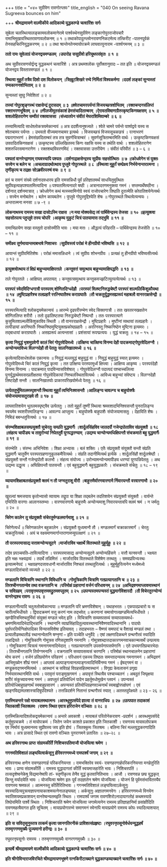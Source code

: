 +++
title = "०४० सुग्रीवेण रावणोत्प्लवः"
title_english = "040 On seeing Ravana Sugreeva bounces on him"

+++
**श्रीमद्रामायणे वाल्मीकीये आदिकाव्ये युद्धकाण्डे** **चत्वारिंशः सर्गः**

सुबेला चलस्थित्यालङ्कामवलोकमानेरामे पार्श्वस्थेनसुग्रीवेण लङ्कागोपुरराजोपचारै रामाभिमुखावस्थितरावणावलोकनम् ॥ १ ॥ तथाकोपादुत्प्लवेनरावणनिकटमेत्य तत्किरीट -पातनपूर्वकं तेनसहचिरंनियुद्धकरणम् ॥ २ ॥ तथा श्रान्तेनतेनमायोपक्रमे लाघवात्पुनाराम -पार्श्वगमनम् ॥ ३ ॥

**ततो रामः सुवेलाग्रं योजनद्वयमण्डलम्** **।उपारोह** **ससुग्रीवो हरियूथपसंवृतः** **॥** **१** **॥**

अथ सुग्रीवरावणयोर्द्वन्द्व युद्धकथनं चत्वारिंशे । अत्र प्रथमश्लोकः पूर्वोक्तानुवादः – तत इति ॥ योजनद्वयमण्डलं योजनद्वय विस्तारमण्डलं ॥ १ ॥

**स्थित्वा मुहूर्तं तत्रैव दिशो दश विलोकयन्** **।त्रिख़ूटशिखरे रम्ये निर्मितां विश्वकर्मणा** **।ददर्श लङ्कां सुन्यस्तां रम्यकाननशोभिताम्** **॥** **२** **॥**

सुन्यस्तां सुष्ठु निवेशितां ॥ २ ॥

**तस्यां गोपुरशृङ्गस्थं राक्षसेन्द्रं दुरासदम्** **॥** **३** **॥श्वेतचामरपर्यन्तं विजयच्छत्रशोभितम्** **।रक्तचन्दनसंलिप्तं रक्ताभरणभूषितम्** **॥** **४** **॥नीलजीमूतसंकाशं हेमसंचादिताम्बरम्** **।ऐरावतविषाणाग्रैरुत्कृष्टकिणवक्षसम्** **॥** **५** **॥शशलोहितरागेण सम्वीतं रक्तवाससा** **।संध्यातपेन संवीतं** **मेघराशिमिवाम्बरे** **॥** **६** **॥**

तस्यामित्यादि सार्धश्लोकत्रयमेकान्वयं ॥ अत्र ददर्शेत्यनुषज्यते । श्वेते चामरे पर्यन्ते पार्श्वद्वये यस्य स श्वेतचामर पर्यन्तः । उभयतो वीज्यमानचामर इत्यर्थः । विजयच्छत्रं विजयसूचकछत्रं । रत्नाभरणं पद्मरागाभरणं । हेमसंछादिताम्बरं तत्र तत्र सुवर्णचित्राम्बरं । सुवर्णसूत्रिताम्बरमिति वार्थः । उत्कृष्टकिणवक्षसं उपपादितकिणवक्षसं । उत्कृष्टस्य उल्लिखितस्य किणः वक्षसि यस्य स तथेति वार्थः । शशलोहितरागेण शशरुधिरसमानरागेण । रक्तशब्दविवरणमिदं । रक्तवाससा उत्तरीयेण । संवीतं परिवीतं ॥ ३ – ६ ॥

**पश्यतां वानरेन्द्राणाम् राघवस्यापि पश्यतः** **।दर्शनाद्राक्षसेन्द्रस्य सुग्रीवः सहसोत्थितः** **॥** **७** **॥क्रोधवेगेन सं युक्तः सत्त्वेन च बलेन च** **।अचलाग्रादथोत्थाय पुप्लुवे गोपुरस्थले** **॥** **८** **॥स्थित्वा मुहूर्तं सम्प्रेक्ष्य निर्भयेनान्तरात्मना** **।तृणीकृत्य च तद्रक्षः सोऽब्रवीत्परुषं वचः** **॥** **९** **॥**

हतं च रावणं संख्ये दर्शनादवधारय इति रामसन्निधौ पूर्वं प्रतिज्ञातमर्थं साधयितुमुत्थितः सुग्रीवइत्याहपश्यतामित्यादिना ॥ पश्यतामित्यनादरे षष्ठी । अत्रानादरणमनुक्त्वा गमनं । सप्तम्यर्थेषष्ठीना । दर्शनात् दर्शनमात्रात् । क्रोधवेगेन कथं मत्स्स्वामिनोग्रे स्वयं राजोपचारेण तिष्ठति दुरात्मेति कोपातिशयेनेत्यर्थः । सत्त्वेन मनोबलेन । बलेन कायबलेन । पुप्लुवे गोपुरमुद्दिश्येति शेषः ॥ गोपुरस्थले स्थित्वेत्यन्वयः । अन्तरात्मना मनसा ॥ ७ -९ ॥

**लोकनाथस्य रामस्य सखा दासोऽस्मि राक्षस** **।न मया मोक्यसेद्य त्वं पार्थिवेन्द्रस्य तेजसा** **॥** **१०** **॥इत्युक्त्वा सहसोत्पत्य प्लुप्लुवे तस्य चोपरि** **।आकृष्य मुकुटं चित्रं पातयामास तद्भुवि** **॥** **११** **॥**

रामाभिप्रायेण सखा वस्तुतो दासोस्मीति भावः । मया मत्तः । औद्धत्यं परिहरति – पार्थिवेन्द्रस्य तेजसेति ॥ १० – ११ ॥

**समीक्ष्य** **तूर्णमायान्तमाबभाषे निशाचरः** **।सुग्रीवस्त्वं परोक्षं** **मे हीनग्रीवो भविष्यसि** **॥** **१२** **॥**

आयान्तं सुग्रीवमितिशेषः । परोक्षं ममासन्निधाने । त्वं सुग्रीवः शोभनग्रीवः । प्रत्यक्षं तु हीनग्रीवो भविष्यसीत्यर्थः ॥ १२ ॥

**इत्युक्त्वोत्थाय तं क्षिप्रं बाहुभ्यामाक्षिपत्तले** **।कन्तुवत्तं** **समुत्थाय बाहुभ्यामाक्षिपद्धरिः** **॥** **१३** **॥**

तले गोपुरतले । आक्षिपत् अपातयत् । कन्तुवत्समुत्थाय कन्तुकवज्झटित्युत्पत्येत्यर्थः ॥ १३ ॥

**परस्परं स्वेदविदिग्धगात्रौ परस्परम् शोणितदिग्धदेहौ** **।परस्परं श्लिष्टनिरुद्धचेष्टौ** **परस्परं शाल्मलिकिंशुकौयथा** **॥** **१४** **॥मुष्टिप्रहारैश्च तलप्रहारै ररत्निघातैश्च कराग्रघातैः** **।तौ चक्रतुर्युद्धमसह्यरूपं महाबलौ** **वानरराक्षसेन्द्रौ** **॥** **१५** **॥**

परस्परमित्यादि श्लोकद्वयमेकान्वयं ॥ आरम्भे दृढपरीरम्भेण स्वेद सिक्तगात्रौ । ततः खरतरनखक्षतेन शोणितलिप्त शरीरौ । ततो दृढालिष्टतया निरुद्धचेष्टौ निष्पन्दौ । ततः परस्परत्यागे कुसुमितशाल्मलीकिंशुकाविव स्थितौ । तौ वानरराक्षसेन्द्रौ । मुष्टिप्रहारैः । मुष्टीनां व्यथायां तलप्रहारैः । तत्पीडायां अरनिघातैः निष्कनिष्ठमुष्टियुक्तप्रकोष्ठप्रहारैः । अरत्निस्तु निष्कनिष्ठेन मुष्टिना इत्यमरः । तद्बाधायां कराग्रघातैः । असह्यरूपं अत्यन्तासां । प्रशंसायां रूपप्प्रत्ययः । युद्धं चक्रतुः ॥ १४ – १५ ॥

**कृत्वा नियुद्धं भृशमुग्रवेगौ कालं चिरं गोपुरवेदिमध्ये** **।उत्क्षिप्य** **चात्क्षिप्य विनम्य देहौ पादक्रमाद्गोपुरवेदिलग्नौ** **।अन्योन्यमाविध्य** **विलग्नदेहौ तौ पेततुः** **सालनिखातमध्ये** **॥** **१६** **॥**

कृत्वेत्यादिसार्धश्लोक एकान्वयः ॥ नियुद्धं मल्लयुद्धं बाहुयुद्धं वा । नियुद्धं बाहुयुद्धं स्यात् इत्यमरः । गोपुरवेदिमध्ये चिरं कालं नियुद्धं कृत्वा । तत उत्क्षिप्य परस्परमूर्ध्वं क्षिप्त्वा । आक्षिप्य आकृष्य । परस्परंदेहौ विनम्य विनाम्य । पादक्रमात् पादविन्यासविशेषात् । गोपुरवेदिलग्नौ पदात्पदं पश्चाच्चलित्वा पुनर्युद्धार्थमवसरप्रतीक्षतया गोपुरवेदिकायां निश्चलंस्थितावित्यर्थः । आविध्य बाहुभ्यां संवेष्टय । विलग्नदेहौ लिष्टदेहौ सन्तौ । सालनिखातयोः प्राकारपरिखयोर्मध्ये पेततुः ॥ १६ ॥

**उत्पेततुर्भूमितलमस्पृशन्तौ स्थित्वा मुहूर्तं त्वभिनिःश्वसन्तौ** **।आलिङ्ग्य चावल्ग्य** **च बाहुयोक्त्रैः संयोजयामासतुराहवे तौ** **॥** **१७** **॥**

लाघवातिशयेन भूतलमस्पृष्ट्वैव उत्पेततुः । ततो मुहूर्तं तूष्णीं स्थित्वा श्रमवशादभिनिश्वसन्तौ पुनरालिङ्ग्य स्वयमेव स्वशरीरमालिङ्ग्य । आवल्ग्य आप्लुत्य । बाहुयोक्त्रैः बाहुपाशैः संयोजयामासतुः । देहाविति शेषः । निबिडं बबन्धतुरित्यर्थः ॥ १७ ॥

**संरम्भशिक्षाबलसम्प्रयुक्तौ सुचेरतुः सम्प्रति युद्धमार्गैः ।शार्दूलसिंहविव जातदर्पौ** **गजेन्द्रपोताविव संप्रयुक्तौ** **॥** **१८** **॥संहत्य** **चापीड्य** **च** **तावुरोभ्यां** **निपेततुर्वै युगपद्धरण्याम्** **।उद्यम्य चान्योन्यमधिक्षिपन्तौ संचक्रमाते बहु युद्धमार्गैः ॥** **१९** **॥**

संरम्भेति । संरम्भः अभिनिवेशः । शिक्षा अभ्यासः । बलं शक्तिः । एतैः संप्रयुक्तौ संयुक्तौ सन्तौ संप्रति युद्धमार्गैः चातुर्येण परस्परग्रहणानुकूलकमैरित्यर्थः । संप्रति तदानीमित्यर्थ इत्येके । शार्दूलसिंहौ शार्दूलश्रेष्ठौ । संप्रयुक्तौ सन्तौ गजेन्द्रपोतौ कलभौ । संहत्य संयोज्य । उरोभ्यामन्योन्यमापीड्य धरण्यां युगपन्निपेततुः । अथ उद्यम्य उद्धृत्य । अघिक्षिपन्तौ पातयन्तौ । एवं बहुयुद्धमार्गैः बहुयुद्धप्रकारैः । संचक्रमाते संचेतुः ॥ १८ – १९ ॥

**व्यायामशिक्षाबलसंप्रयुक्तौ क्लमं न तौ जग्मतुराशु वीरौ** **।बाहुत्तमैर्वारणवारणाभै र्निवारयन्तौ** **वरवारणाभौ** **॥** **२०** **॥**

खुरल्यां श्रमजयाय कृतोभ्यासो व्यायामः तद्रूपा या शिक्षा तद्बलेन तदतिशयेन संप्रयुक्तौ संयुक्तौ । वार्यन्ते एभिरिति वारणाः आलानस्तम्भाः । वारणवारणाभैः बाहूत्तमैः अन्योन्यमाशु निवारयन्तावपि क्लमं श्रमं । न जर्मतुः ॥ २० ॥

**चिरेण कालेन** **तु संप्रयुक्तौ** **संचेरतुर्मण्डलमार्गमाशु** **॥** **२१** **॥**

चिरेणेत्यर्धं ॥ चिरेणकालेन बहुकालेन । संप्रयुक्तौ युध्यमानौ तौ । मण्डलमार्गं चक्राकारमार्गं । चेरतुः चक्रतुरित्यर्थः । अयं च वक्ष्यमाणमार्गान्तराणामप्युपलक्षणं ॥ २१ ॥

**तौ परस्परमासाद्य यत्तावन्योन्यसूदने** **।मार्जाराविव भक्षार्थे** **वितस्थाते मुहुर्मुहुः** **॥** **२२** **॥**

तदेव प्रपञ्चयति–तावित्यादिना । परस्परमासाद्य अन्योन्यसूदने अन्योन्यहिंसने । यत्तौ यत्नवन्तौ । भक्ष्यत इति भक्षः भक्ष्यद्रव्यं । तदर्थे तन्निमित्तं । मार्जाराविव वितस्थाते विशेषेण तस्थतुः । समवप्रविभ्यःस्थः इत्यात्मनेपदं । भक्षग्रहणदत्तावधानौ मार्जाराविव निश्चलं तस्थतुरित्यर्थः । मुहुर्मुहुरित्यनेन मध्येमध्ये मण्डलादिसंचारो व्यज्यते ॥ २२ ॥

**मण्डलानि विचित्राणि स्थानानि विविधानि च** **।गोमूत्रिकाणि चित्राणि गतप्रत्यागतानि च** **॥** **२३** **॥तिरश्चीनगतान्येव तथा वक्रगतानि च** **।परिमोक्षं प्रहाराणां वर्जनं परिधावनम्** **॥** **२४** **॥अभिद्रवणमाप्लावमास्थानं** **च** **सविग्रहम्** **।परावृत्तमपावृत्तमवद्रुतमवप्लुतम्** **॥** **२५** **॥उपन्यस्तमपन्यस्तं युद्धमार्गविशारदौ** **।तौ विचेरतुरन्योन्यं वानरेन्द्रश्च रावणः** **॥** **२६** **॥**

मण्डलानीत्यादि चतुःश्लोक्येकान्वया ॥ मण्डलानि परि भ्रमणविशेषान् । यथाहभरतः । एकपादप्रचारो यः स चारीत्यभिधीयते । द्विपादक्रमणं यत्तु करणं नाम तद्भवेत् ॥ करणानां समायोगात्खण्डमित्यभिधीयते । खण्डैस्त्रिभिश्चतुर्भिर्वा संयुक्तं मण्डलं भवेत् इति । विचित्राणि सव्यमपसव्यं सव्यापसव्यमर्ध- भ्रमणमित्यादिभेदाद्भिन्नानि । स्थानानि व्याघ्रसिंहादितुल्यावस्थानानिवैष्णवादिस्थानानि । पादयोः पूर्वापरतिर्यग्विक्षेपादिका विन्यासविशेषा इतियावत् । तदाहभरतः – वैष्णवं समपादं च वैशाखं मण्डलं तथा । प्रत्यालीढमथालीढं स्थानान्येतानि षण्नृणां – इति पञ्चेति धनुर्वेदे । एषां लक्षणादिकथने ग्रन्थगौरवं स्यादिति तन्नाद्रियते । गोमूत्रिकाणि गोमूत्रस रणिसदृशानि गमनानि । गोमूत्रशब्दात्तदाकारगमनवाचकान्मत्वर्थे उन्प्रत्ययः । गोमूत्रिकाणां चित्रत्वं गमनागमनादिभेदात् । गतप्रत्यागतानि उपसर्पणापसर्पणानि । एते उभयगतिप्रचारभेदाः । तिरश्चीनगतानि तिर्यग्गमनानि । वक्रगतानि सव्यापसव्यसं चरणानि । परिमोक्षं स्थानचालनेन प्रहाराणां मोघ करणं । वर्जनं प्रतिप्रयोगेन परिहरणं । परिधावनं एकस्य तिष्ठतः समन्तादन्यस्य गमनागमनं । अभिद्रवणं आभिमुख्येन शीघ्रं गमनं । आप्लावं अल्पाङ्गत्वानल्पाङ्गत्वादिभिर्विनम्य गमनं । ईषद्गमनं वा । मण्डूकवद्गमनमित्यर्थः । आस्थानं च सविग्रहं विग्रहसहितमास्थानं । विगृह्य केवलासनं प्रगृह्य निर्भयावस्थानमिति वार्थः । परावृत्तं पराङ्मुखगमनं । अपावृत्तं स्थित्वैव पश्चाच्चलनं । अबदुतं जिघृक्षया शरीरं संकुच्यावनम्य गमनं । अवप्लुतं प्रतियोधिनं पादेन प्रहर्तुमधोमुखेन प्लवनं । उपन्यस्तं प्रतियोधिबाहुग्रहणार्थं स्वबाहुप्रसारणं । अपन्यस्तं प्रतियोधिग्रहणवञ्चनार्थं स्वबाह्वोरपक्षेपणं । एवं खङ्गविद्यामलशास्त्रादिषूपदिश्यते । तत्तन्निदर्शने नितान्तं ग्रन्थगौरवं स्यात् । अतस्तदुपेक्ष्यते ॥ २३ – २६ ॥

**एतस्मिन्नन्तरे रक्षो मायाबलमथात्मनः** **।आरब्धुमुपसंपेदे ज्ञात्वा** **तं** **वानराधिपः** **॥** **२७** **॥उत्पपात तदाकाशं जितकाशी जितक्लमः** **।रावणः स्थित एवात्र हरिराजेन वञ्चितः** **॥** **२८** **॥**

एतस्मिन्नित्यादिश्लोकद्वयमेकान्वयं ॥ अन्तरे अवकाशे । मायाबलं परितोनेकरावण -प्रदर्शनं । आरब्धमुपसंपेदे कर्तुमुपचक्रमे । तं मायोपक्रमं । जितेन जयेन काशते प्रकाशत इति जितकाशी । रावणस्य मायावलोपक्रम एव निर्मायं युध्यमानस्य सुप्रीवस्य जय इति ज्ञेयं । जितक्कुमः जितश्रमः । बलिना चिरं मल्लयुद्धकरणादिति भावः । अत्र प्रासादे स्थित एवं रावणो वञ्चितः पुनरागमने प्रतारितः ॥ २७–२८ ॥

**अथ हरिवरनाथः प्राप्त** **संग्रामकीर्तिं** **निशिचरपतिमाजौ योजयित्वा श्रमेण** **।**

**गगनमतिविशालं लङ्घयित्वार्कसूनु** **र्हरिवरगणमध्ये रामपार्श्वं जगाम्** **॥** **२९** **॥**

हरिवरनाथः क्षणेन रावणहरणार्ह परिकरनियन्ता । रामभक्तिरेव स्वयं- रावणहरणार्हपरिकरनियन्ता मनहेतुरिति भावः । प्राप्य संग्रामकीर्ति । रामस्य युद्धादागतां कीर्तिं स्वयमाजहारेति भावः । निशिचरपतिं । तत्सदृशेष्वनेकेषु विद्यमानेष्वपि तां- स्तृणीकृत्य तेनैव युद्धं कृतवानितिभावः । आजौ । रावणवन्न छद्म युद्धकृत् किन्तु मर्यादयेति भावः । योजयित्वा श्रमेण इतः पूर्वं तदज्ञातेन श्रमेण योजयित्वा । योजनं हि पूर्वमसंभावितस्यैव रावणस्य श्रमफलं । आत्मनस्तु कीर्तिरितिभावः । गगनमतिविशालं लङ्घयित्वाऽर्कसूनुः स्वस्यादित्यपुत्रत्वज्ञापनायाकाशमयत्नेनालङ्घयत् । अर्कसूनुः अज्ञातगमनवेगः । हरिवरगणमध्ये विनयेन स्वातिशयमप्रकाशयन् वानरेष्वन्यतमइति स्थितः । रामपार्श्वं जगाम रावणशिरोऽनादायागतोहं कथमस्याग्रे तिष्ठेयमिति पार्श्वे स्थितः । निशिचरपतिं श्रमेण योजयित्वा जगामेत्यनेन रामस्य प्रतिज्ञाहानिर्मा प्रसांक्षीदिति रावणमहत्वैवागत इति सूचितम् । मायाप्रयोगारम्भे समागमनं स्वेनापि मायाप्रयोगे रामस्य कोपः स्यादित्याशयात् ॥ २९ ॥

**इति** **स** **सवितृसूनुस्तत्र तत्कर्म कृत्वा पवनगतिरनीकं प्राविशत्संप्रहृष्टः** **।रघुवरनृपसूनोर्वर्धयन्युद्धहर्षं तरुमृगगणमुख्यैः पूज्यमानो हरीन्द्रः** **॥** **३०** **॥**

रघुवरनृपसूनोः रामस्य । तरुमृगगणमुख्यैः वानरगणमुख्यैः ॥ ३० ॥

**इत्यार्षे** **श्रीमद्रामायणे वाल्मीकीये आदिकाव्ये युद्धकाण्डे** **चत्वारिंशः सर्गः ॥** **४०** **॥**

**इति श्रीगोविन्दराजविरचिते श्रीमद्रामायणभूषणे रत्नकिरीटाख्याने युद्धकाण्डव्याख्याने चत्वारिंशः सर्गः ॥ ४० ॥**
